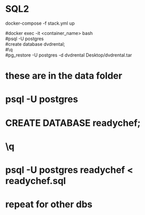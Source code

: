 # SQL2

docker-compose -f stack.yml up  

#docker exec -it <container_name> bash  
#psql -U postgres  
#create database dvdrental;  
#\q  
#pg_restore -U postgres -d dvdrental Desktop/dvdrental.tar  

# these are in the data folder  
# psql -U postgres  
# CREATE DATABASE readychef;  
# \q  
#  psql -U postgres readychef < readychef.sql  
# repeat for other dbs  
